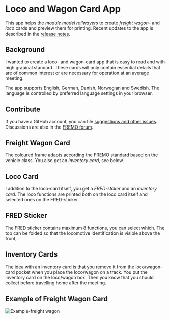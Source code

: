 # Loco and Wagon Card App
This app helps the *module model railwayers* to 
create *freight wagon*- and *loco* cards and preview them for printing. 
Recent updates to the app is described in the [release notes](https://github.com/tellurianinteractive/Tellurian.Trains.WagonCardApp/blob/master/RELEASENOTES.MD).

## Background
I wanted to create a loco- and wagon-card app that is easy to read and with high grapical standard.
These cards will only contain essential details that are of common interest or are necessary for operation at an average meeting.

The app supports English, German, Danish, Norwegian and Swedish. 
The language is controlled by preferred language settings in your browser.

## Contribute
If you have a GitHub account, you can file [suggestions and other issues](https://github.com/tellurianinteractive/Tellurian.Trains.WagonCardApp/issues).
Discussions are also in the [FREMO forum](https://forum.fremo-net.eu/t/online-loco-and-wagon-card-app/).

## Freight Wagon Card
The coloured frame adapts according the FREMO standard based on the vehicle class.
You also get an *inventory card*, see below.

## Loco Card
I addition to the loco-card itself, you get a *FRED-stcker* and an *inventory card*. 
The loco functions are printed both on the loco card itself 
and selected ones on the FRED-sticker.

## FRED Sticker
The FRED sticker contains maximum 8 functions, you can select which.
The top can be folded so that the locomotive identification is visible above the front,

## Inventory Cards
The idea with an inventory card is that you remove it from the loco/wagon-card pocket 
when you place the loco/wagon on a track.
You put the inventory card on the loco/wagon box.
Then you know that you should collect before travelling home after the meeting.

## Example of Freight Wagon Card
![Example-freight wagon](https://user-images.githubusercontent.com/3410208/139554977-e787585b-3472-4788-9cc2-5322dcb0da4a.PNG)
